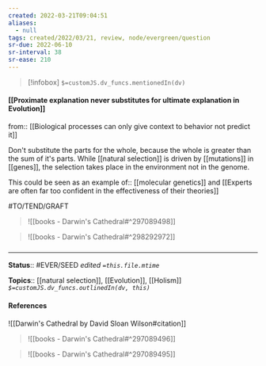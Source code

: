 ```yaml
---
created: 2022-03-21T09:04:51 
aliases:
  - null
tags: created/2022/03/21, review, node/evergreen/question
sr-due: 2022-06-10
sr-interval: 38
sr-ease: 210
---
```

> [!infobox]
`$=customJS.dv_funcs.mentionedIn(dv)`

#### [[Proximate explanation never substitutes for ultimate explanation in Evolution]] 

from:: [[Biological processes can only give context to behavior not predict it]]

Don't substitute the parts for the whole, because the whole is greater than the sum of it's parts.
While [[natural selection]] is driven by [[mutations]] in [[genes]], 
the selection takes place in the environment not in the genome.

This could be seen as an 
example of:: [[molecular genetics]] and [[Experts are often far too confident in the effectiveness of their theories]]


#TO/TEND/GRAFT 
> ![[books - Darwin's Cathedral#^297089498]]


> ![[books - Darwin's Cathedral#^298292972]]


### <hr class="footnote"/>

**Status**:: #EVER/SEED 
*edited `=this.file.mtime`*

**Topics**:: [[natural selection]], [[Evolution]], [[Holism]]
*`$=customJS.dv_funcs.outlinedIn(dv, this)`*

#### References

![[Darwin's Cathedral by David Sloan Wilson#citation]]

> ![[books - Darwin's Cathedral#^297089496]]

> ![[books - Darwin's Cathedral#^297089495]]
